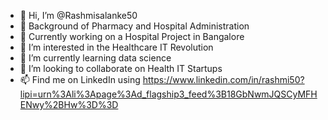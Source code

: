 - 👋 Hi, I’m @Rashmisalanke50
- 🚪 Background of Pharmacy and Hospital Administration
- 🌻 Currently working on a Hospital Project in Bangalore
- 👀 I’m interested in the Healthcare IT Revolution
- 🌱 I’m currently learning data science
- 💞️ I’m looking to collaborate on Health IT Startups
- 📫 Find me on LinkedIn using https://www.linkedin.com/in/rashmi50?lipi=urn%3Ali%3Apage%3Ad_flagship3_feed%3B18GbNwmJQSCyMFHENwy%2BHw%3D%3D
